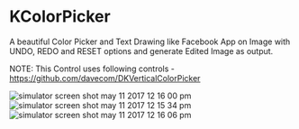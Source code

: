 # KColorPicker
A beautiful Color Picker and Text Drawing like Facebook App on Image with UNDO, REDO and RESET options and generate Edited Image as output. 


NOTE: This Control uses following controls - 
https://github.com/davecom/DKVerticalColorPicker


![simulator screen shot may 11 2017 12 16 00 pm](https://cloud.githubusercontent.com/assets/16478904/25936479/8aeab37c-3645-11e7-8dfd-acd2faacc114.png)
![simulator screen shot may 11 2017 12 15 34 pm](https://cloud.githubusercontent.com/assets/16478904/25936493/952933fe-3645-11e7-879d-716da17e86ae.png)
![simulator screen shot may 11 2017 12 16 06 pm](https://cloud.githubusercontent.com/assets/16478904/25936498/9a0098f4-3645-11e7-8d9d-05edc29c37eb.png)
